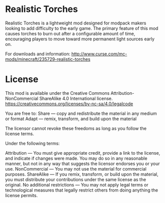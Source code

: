 # Realistic Torches

Realistic Torches is a lightweight mod designed for modpack makers looking to add difficulty to the early game. The primary feature of this mod causes torches to burn out after a configurable amount of time, encouraging players to move toward more permanent light sources early on.

For downloads and information:
http://www.curse.com/mc-mods/minecraft/235729-realistic-torches

# License

This mod is available under the Creative Commons Attribution-NonCommercial ShareAlike 4.0 International license.
https://creativecommons.org/licenses/by-nc-sa/4.0/legalcode

You are free to:
Share — copy and redistribute the material in any medium or format
Adapt — remix, transform, and build upon the material

The licensor cannot revoke these freedoms as long as you follow the license terms.

Under the following terms:

Attribution — You must give appropriate credit, provide a link to the license, and indicate if changes were made. You may do so in any reasonable manner, but not in any way that suggests the licensor endorses you or your use.
NonCommercial — You may not use the material for commercial purposes.
ShareAlike — If you remix, transform, or build upon the material, you must distribute your contributions under the same license as the original.
No additional restrictions — You may not apply legal terms or technological measures that legally restrict others from doing anything the license permits.
